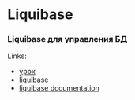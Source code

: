 # Liquibase

### Liquibase для управления БД

Links:

* [урок](https://www.youtube.com/watch?v=JTdcd4DYgEI)
* [liquibase](https://www.liquibase.org/)
* [liquibase documentation](https://docs.liquibase.com/home.html)
